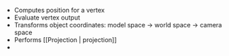 - Computes position for a vertex
- Evaluate vertex output
- Transforms object coordinates:
	model space -> world space -> camera space
- Performs [[Projection | projection]]
- 